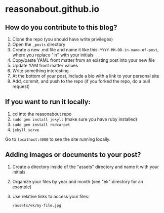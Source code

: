 # reasonabout.github.io

## How do you contribute to this blog?

1. Clone the repo (you should have write privileges)
2. Open the `_posts` directory
3. Create a new .md file and name it like this: `YYYY-MM-DD-in-name-of-post`, where you replace "in" with your initials
3. Copy/paste YAML front matter from an existing post into your new file
4. Update YAM front matter values
7. Write something interesting
8. At the bottom of your post, include a bio with a link to your personal site
9. Add, commit, and push to the repo (if you forked the repo, do a pull request)

## If you want to run it locally:

1. cd into the reasonabout repo
2. `sudo gem install jekyll` (make sure you have ruby installed)
3. `sudo gem install redcarpet`
4. `jekyll serve`

Go to `localhost:4000` to see the site running locally.
 
## Adding images or documents to your post?

1. Create a directory inside of the "assets" directory and name it with your initials
2. Organize your files by year and month (see "ek" directory for an example)
3. Use relative links to access your files:

    `/assets/ek/my-file.jpg`
